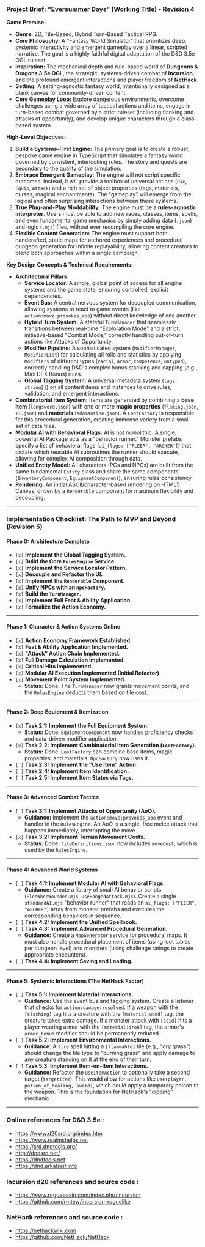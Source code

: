 ### **Project Brief: "Eversummer Days" (Working Title) - Revision 4**

**Game Premise:**
*   **Genre:** 2D, Tile-Based, Hybrid Turn-Based Tactical RPG.
*   **Core Philosophy:** A "Fantasy World Simulator" that prioritizes deep, systemic interactivity and emergent gameplay over a linear, scripted narrative. The goal is a highly faithful digital adaptation of the D&D 3.5e OGL ruleset.
*   **Inspiration:** The mechanical depth and rule-based world of **Dungeons & Dragons 3.5e OGL**, the strategic, systems-driven combat of **Incursion**, and the profound emergent interactions and player freedom of **NetHack**.
*   **Setting:** A setting-agnostic fantasy world, intentionally designed as a blank canvas for community-driven content.
*   **Core Gameplay Loop:** Explore dangerous environments, overcome challenges using a wide array of tactical actions and items, engage in turn-based combat governed by a strict ruleset (including flanking and attacks of opportunity), and develop unique characters through a class-based system.

**High-Level Objectives:**
1.  **Build a Systems-First Engine:** The primary goal is to create a robust, bespoke game engine in TypeScript that simulates a fantasy world governed by consistent, interlocking rules. The story and quests are secondary to the quality of the simulation.
2.  **Embrace Emergent Gameplay:** The engine will not script specific outcomes. Instead, it will provide a toolbox of universal actions (`Use`, `Equip`, `Attack`) and a rich set of object properties (tags, materials, curses, magical enchantments). The "gameplay" will emerge from the logical and often surprising interactions between these systems.
3.  **True Plug-and-Play Moddability:** The engine must be a **rules-agnostic interpreter**. Users must be able to add new races, classes, items, spells, and even fundamental game mechanics by simply adding data (`.json`) and logic (`.mjs`) files, without ever recompiling the core engine.
4.  **Flexible Content Generation:** The engine must support both handcrafted, static maps for authored experiences and procedural dungeon generation for infinite replayability, allowing content creators to blend both approaches within a single campaign.

**Key Design Concepts & Technical Requirements:**
*   **Architectural Pillars:**
    *   **Service Locator:** A single, global point of access for all engine systems and the game state, ensuring controlled, explicit dependencies.
    *   **Event Bus:** A central nervous system for decoupled communication, allowing systems to react to game events (like `action:move:provokes_aoo`) without direct knowledge of one another.
    *   **Hybrid Turn System:** A stateful `TurnManager` that seamlessly transitions between real-time "Exploration Mode" and a strict, initiative-based "Combat Mode," correctly handling out-of-turn actions like Attacks of Opportunity.
    *   **Modifier Pipeline:** A sophisticated system (`ModifierManager`, `ModifierList`) for calculating all rolls and statistics by applying `Modifiers` of different types (`racial`, `armor`, `competence`, `untyped`), correctly handling D&D's complex bonus stacking and capping (e.g., Max DEX Bonus) rules.
    *   **Global Tagging System:** A universal metadata system (`tags: string[]`) on all content items and instances to drive rules, validation, and emergent interactions.
*   **Combinatorial Item System:** Items are generated by combining a **base item** (`longsword.json`) with one or more **magic properties** (`flaming.json`, `+1.json`) and **materials** (`adamantine.json`). A `LootFactory` is responsible for this procedural generation, creating immense variety from a small set of data files.
*   **Modular AI with Behavioral Flags:** AI is not monolithic. A single, powerful AI Package acts as a "behavior runner." Monster prefabs specify a list of behavioral flags (`ai_flags: ["FLEER", "ARCHER"]`) that dictate which reusable AI subroutines the runner should execute, allowing for complex AI composition through data.
*   **Unified Entity Model:** All characters (PCs and NPCs) are built from the same fundamental `Entity` class and share the same components (`InventoryComponent`, `EquipmentComponent`), ensuring rules consistency.
*   **Rendering:** An initial ASCII/character-based rendering on HTML5 Canvas, driven by a `Renderable` component for maximum flexibility and decoupling.

---

### **Implementation Checklist: The Path to MVP and Beyond (Revision 5)**

#### **Phase 0: Architecture Complete**
*   `[x]` **Implement the Global Tagging System.**
*   `[x]` **Build the Core `RulesEngine` Service.**
*   `[x]` **Implement the Service Locator Pattern.**
*   `[x]` **Decouple and Refactor the UI.**
*   `[x]` **Implement the `Renderable` Component.**
*   `[x]` **Unify NPCs with an `NpcFactory`.**
*   `[x]` **Build the `TurnManager`.**
*   `[x]` **Implement Full Feat & Ability Application.**
*   `[x]` **Formalize the Action Economy.**

---
#### **Phase 1: Character & Action Systems Online**
*   `[x]` **Action Economy Framework Established.**
*   `[x]` **Feat & Ability Application Implemented.**
*   `[x]` **"Attack" Action Chain Implemented.**
*   `[x]` **Full Damage Calculation Implemented.**
*   `[x]` **Critical Hits Implemented.**
*   `[x]` **Modular AI Execution Implemented (Initial Refactor).**
*   `[x]` **Movement Point System Implemented.**
    *   **Status:** Done. The `TurnManager` now grants movement points, and the `RulesEngine` deducts them based on tile cost.

---
#### **Phase 2: Deep Equipment & Itemization**
*   `[x]` **Task 2.1: Implement the Full Equipment System.**
    *   **Status:** Done. `EquipmentComponent` now handles proficiency checks and data-driven modifier application.
*   `[x]` **Task 2.2: Implement Combinatorial Item Generation (`LootFactory`).**
    *   **Status:** Done. `LootFactory` can combine base items, magic properties, and materials. `NpcFactory` now uses it.
*   `[ ]` **Task 2.3: Implement the "Use Item" Action.**
*   `[ ]` **Task 2.4: Implement Item Identification.**
*   `[ ]` **Task 2.5: Implement Item States via Tags.**

---
#### **Phase 3: Advanced Combat Tactics**
*   `[ ]` **Task 3.1: Implement Attacks of Opportunity (AoO).**
    *   **Guidance:** Implement the `action:move:provokes_aoo` event and handler in the `RulesEngine`. An AoO is a single, free melee attack that happens immediately, interrupting the move.
*   `[x]` **Task 3.2: Implement Terrain Movement Costs.**
    *   **Status:** Done. `tileDefinitions.json` now includes `moveCost`, which is used by the `RulesEngine`.

---
#### **Phase 4: Advanced World Systems**
*   `[ ]` **Task 4.1: Implement Modular AI with Behavioral Flags.**
    *   **Guidance:** Create a library of small AI behavior scripts (`FleeWhenWounded.mjs`, `UseRangedAttack.mjs`). Create a single `standardAI.mjs` "behavior runner" that reads an `ai_flags: ["FLEER", "ARCHER"]` array from monster prefabs and executes the corresponding behaviors in sequence.
*   `[ ]` **Task 4.2: Implement the Unified Spellbook.**
*   `[ ]` **Task 4.3: Implement Advanced Procedural Generation.**
    *   **Guidance:** Create a `MapGenerator` service for procedural maps. It must also handle procedural placement of items (using loot tables per dungeon level) and monsters (using challenge ratings to create appropriate encounters).
*   `[ ]` **Task 4.4: Implement Saving and Loading.**

---
#### **Phase 5: Systemic Interactions (The NetHack Factor)**
*   `[ ]` **Task 5.1: Implement Material Interactions.**
    *   **Guidance:** Use the event bus and tagging system. Create a listener that checks for `action:damage:resolved`. If a weapon with the `[slashing]` tag hits a creature with the `[material:wood]` tag, the creature takes extra damage. If a monster attack with `[acid]` hits a player wearing armor with the `[material:iron]` tag, the armor's `armor_bonus` modifier should be permanently reduced.
*   `[ ]` **Task 5.2: Implement Environmental Interactions.**
    *   **Guidance:** A `fire` spell hitting a `[flammable]` tile (e.g., "dry grass") should change the tile type to "burning grass" and apply damage to any creature standing on it at the end of their turn.
*   `[ ]` **Task 5.3: Implement Item-on-Item Interactions.**
    *   **Guidance:** Refactor the `UseItemAction` to optionally take a second target (`targetItem`). This would allow for actions like `Use(player, potion_of_healing, sword)`, which could apply a temporary poison to the weapon. This is the foundation for NetHack's "dipping" mechanic.


---
### Online references for D&D 3.5e : 
*   https://www.d20srd.org/index.htm
*   https://www.realmshelps.net
*   https://srd.dndtools.org/
*   http://dndsrd.net/
*   https://dndtools.net
*   https://dnd.arkalseif.info

### Incursion d20 references and source code : 
*   https://www.roguebasin.com/index.php/Incursion
*   https://github.com/rmtew/incursion-roguelike

### NetHack references and source code : 
*   https://nethackwiki.com
*   https://github.com/NetHack/NetHack